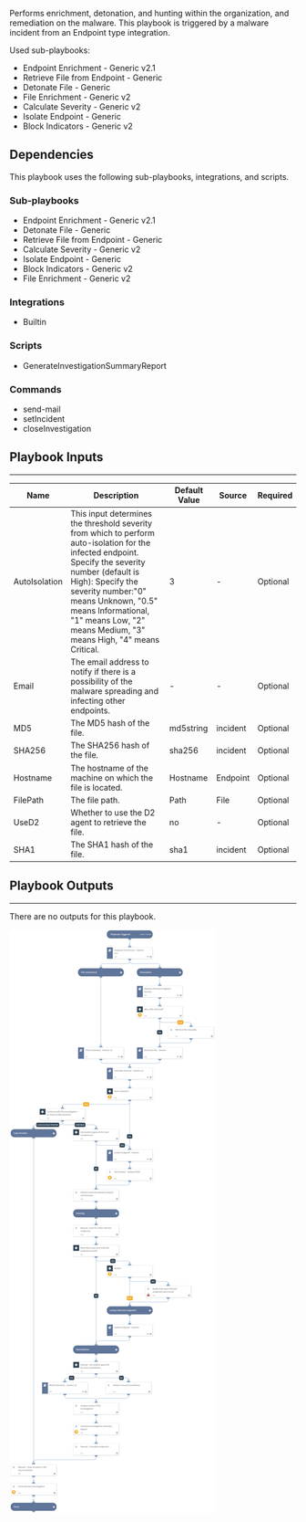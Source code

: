 Performs enrichment, detonation, and hunting within the organization, and remediation on the malware. This playbook is triggered by a malware incident from an Endpoint type integration. 

Used sub-playbooks:
- Endpoint Enrichment - Generic v2.1
- Retrieve File from Endpoint - Generic
- Detonate File - Generic
- File Enrichment - Generic v2
- Calculate Severity - Generic v2
- Isolate Endpoint - Generic
- Block Indicators - Generic v2

## Dependencies
This playbook uses the following sub-playbooks, integrations, and scripts.

### Sub-playbooks
* Endpoint Enrichment - Generic v2.1
* Detonate File - Generic
* Retrieve File from Endpoint - Generic
* Calculate Severity - Generic v2
* Isolate Endpoint - Generic
* Block Indicators - Generic v2
* File Enrichment - Generic v2

### Integrations
* Builtin

### Scripts
* GenerateInvestigationSummaryReport

### Commands
* send-mail
* setIncident
* closeInvestigation

## Playbook Inputs
---

| **Name** | **Description** | **Default Value** | **Source** | **Required** |
| --- | --- | --- | --- | --- |
| AutoIsolation | This input determines the threshold severity from which to perform auto-isolation for the infected endpoint. Specify the severity number (default is High): Specify the severity number:"0" means Unknown, "0.5" means Informational, "1" means Low, "2" means Medium, "3" means High, "4" means Critical. | 3 | - | Optional |
| Email | The email address to notify if there is a possibility of the malware spreading and infecting other endpoints. | - | - | Optional |
| MD5 | The MD5 hash of the file. | md5string | incident | Optional |
| SHA256 | The SHA256 hash of the file. | sha256 | incident | Optional |
| Hostname | The hostname of the machine on which the file is located. | Hostname | Endpoint | Optional |
| FilePath | The file path. | Path | File | Optional |
| UseD2 | Whether to use the D2 agent to retrieve the file. | no | - | Optional |
| SHA1 | The SHA1 hash of the file. | sha1 | incident | Optional |

## Playbook Outputs
---
There are no outputs for this playbook.

![Endpoint_Malware_Investigation_Generic](https://github.com/ElazarK/content-docs/blob/master/images/playbooks/Endpoint_Malware_Investigation_Generic.png)
